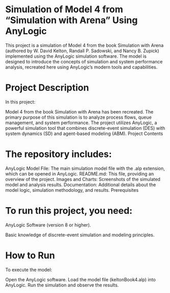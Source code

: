 #  Simulation of Model 4 from “Simulation with Arena” Using AnyLogic


This project is a simulation of Model 4 from the book Simulation with Arena (authored by W. David Kelton, Randall P. Sadowski, and Nancy B. Zupick) implemented using the AnyLogic simulation software. The model is designed to introduce the concepts of simulation and system performance analysis, recreated here using AnyLogic’s modern tools and capabilities.

# Project Description
In this project:

Model 4 from the book Simulation with Arena has been recreated.
The primary purpose of this simulation is to analyze process flows, queue management, and system performance.
The project utilizes AnyLogic, a powerful simulation tool that combines discrete-event simulation (DES) with system dynamics (SD) and agent-based modeling (ABM).
Project Contents
# The repository includes:

AnyLogic Model File: The main simulation model file with the .alp extension, which can be opened in AnyLogic.
README.md: This file, providing an overview of the project.
Images and Charts: Screenshots of the simulated model and analysis results.
Documentation: Additional details about the model logic, simulation methodology, and results.
Prerequisites
# To run this project, you need:

AnyLogic Software (version 8 or higher).

Basic knowledge of discrete-event simulation and modeling principles.

# How to Run
To execute the model:

Open the AnyLogic software.
Load the model file (keltonBook4.alp) into AnyLogic.
Run the simulation and observe the results.
